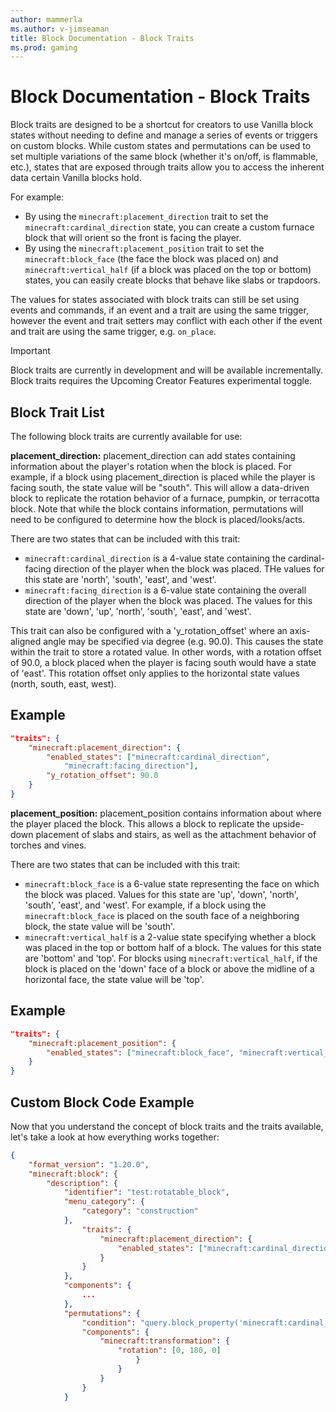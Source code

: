 ```yaml
---
author: mammerla
ms.author: v-jimseaman
title: Block Documentation - Block Traits
ms.prod: gaming
---
```


# Block Documentation - Block Traits

Block traits are designed to be a shortcut for creators to use Vanilla block states without needing to define and manage a series of events or triggers on custom blocks. While custom states and permutations can be used to set multiple variations of the same block (whether it's on/off, is flammable, etc.), states that are exposed through traits allow you to access the inherent data certain Vanilla blocks hold.

For example:

- By using the `minecraft:placement_direction` trait to set the `minecraft:cardinal_direction` state, you can create a custom furnace block that will orient so the front is facing the player.
- By using the `minecraft:placement_position` trait to set the `minecraft:block_face` (the face the block was placed on) and  `minecraft:vertical_half` (if a block was placed on the top or bottom) states, you can easily create blocks that behave like slabs or trapdoors.

The values for states associated with block traits can still be set using events and commands, if an event and a trait are using the same trigger, however the event and trait setters may conflict with each other if the event and trait are using the same trigger, e.g. `on_place`.

>[!IMPORTANT]
>Block traits are currently in development and will be available incrementally. Block traits requires the Upcoming Creator Features experimental toggle.

## Block Trait List

The following block traits are currently available for use:

**placement_direction:** placement_direction can add states containing information about the player's rotation when the block is placed. For example, if a block using placement_direction is placed while the player is facing south, the state value will be "south". This will allow a data-driven block to replicate the rotation behavior of a furnace, pumpkin, or terracotta block. Note that while the block contains information, permutations will need to be configured to determine how the block is placed/looks/acts.

There are two states that can be included with this trait:

- `minecraft:cardinal_direction` is a 4-value state containing the cardinal-facing direction of the player when the block was placed. THe values for this state are 'north', 'south', 'east', and 'west'.
- `minecraft:facing_direction` is a 6-value state containing the overall direction of the player when the block was placed. The values for this state are 'down', 'up', 'north', 'south', 'east', and 'west'.

This trait can also be configured with a 'y_rotation_offset' where an axis-aligned angle may be specified via degree (e.g. 90.0). This causes the state within the trait to store a rotated value. In other words, with a rotation offset of 90.0, a block placed when the player is facing south would have a state of 'east'. This rotation offset only applies to the horizontal state values (north, south, east, west).

## Example

```json
"traits": {
    "minecraft:placement_direction": {
        "enabled_states": ["minecraft:cardinal_direction",
            "minecraft:facing_direction"],
        "y_rotation_offset": 90.0
    }
}
```

**placement_position:** placement_position contains information about where the player placed the block. This allows a block to replicate the upside-down placement of slabs and stairs, as well as the attachment behavior of torches and vines.

There are two states that can be included with this trait:

- `minecraft:block_face` is a 6-value state representing the face on which the block was placed. Values for this state are 'up', 'down', 'north', 'south', 'east', and 'west'. For example, if a block using the `minecraft:block_face` is placed on the south face of a neighboring block, the state value will be 'south'.
- `minecraft:vertical_half` is a 2-value state specifying whether a block was placed in the top or bottom half of a block. The values for this state are 'bottom' and 'top'. For blocks using `minecraft:vertical_half`, if the block is placed on the 'down' face of a block or above the midline of a horizontal face, the state value will be 'top'.

## Example

```json
"traits": {
    "minecraft:placement_position": {
        "enabled_states": ["minecraft:block_face", "minecraft:vertical_half"]
    }
}
```

## Custom Block Code Example

Now that you understand the concept of block traits and the traits available, let's take a look at how everything works together:

```json
{
    "format_version": "1.20.0",
    "minecraft:block": {
        "description": {
            "identifier": "test:rotatable_block",
            "menu_category": {
                "category": "construction"
            },
                "traits": {
                    "minecraft:placement_direction": {
                        "enabled_states": ["minecraft:cardinal_direction"]
                    }
                }
            },
            "components": {
                ...
            },
            "permutations": {
                "condition": "query.block_property('minecraft:cardinal_direction')== 'south'",
                "components": {
                    "minecraft:transformation": {
                        "rotation": [0, 180, 0]
                            }
                        }
                    }
                }
            }
```

